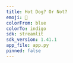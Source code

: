```yaml
---
title: Hot Dog? Or Not?
emoji: 🐨
colorFrom: blue
colorTo: indigo
sdk: streamlit
sdk_version: 1.41.1
app_file: app.py
pinned: false
---
```

